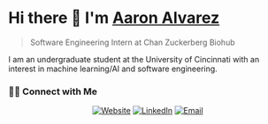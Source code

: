 <!--<p align="center">
 <img width="100px" src="https://res.cloudinary.com/anuraghazra/image/upload/v1594908242/logo_ccswme.svg" align="center" alt="Github Readme Stats" />
 <h2 align="center">Profile</h2>
</p>-->

# Hi there 👋 I'm [Aaron Alvarez](https://aaronalvarez.me)
> Software Engineering Intern at Chan Zuckerberg Biohub


<!--<img src="https://img.shields.io/badge/profile%20views-1%2C205-blue" alt="aaron10l" />-->

<div>
 <p>
I am an undergraduate student at the University of Cincinnati with an interest in machine learning/AI and software engineering.
</p>
</div>

<!---
### 🌐 Tech Stack

| [<img src="https://raw.githubusercontent.com/github/explore/80688e429a7d4ef2fca1e82350fe8e3517d3494d/topics/python/python.png" alt="python" width="24">](https://www.python.org/) | [<img src="https://raw.githubusercontent.com/github/explore/80688e429a7d4ef2fca1e82350fe8e3517d3494d/topics/cpp/cpp.png" alt="cpp" width="24">](https://cplusplus.com/)  | [<img src="https://raw.githubusercontent.com/github/explore/80688e429a7d4ef2fca1e82350fe8e3517d3494d/topics/java/java.png" alt="java" width="24">](https://www.java.com/en/)  |  [<img src="https://raw.githubusercontent.com/github/explore/80688e429a7d4ef2fca1e82350fe8e3517d3494d/topics/javascript/javascript.png" alt="js" width="24">](https://www.javascript.com/) |  [<img src="https://raw.githubusercontent.com/github/explore/80688e429a7d4ef2fca1e82350fe8e3517d3494d/topics/html/html.png" alt="html" width="24">](https://www.w3schools.com/html/) | [<img src="https://raw.githubusercontent.com/github/explore/80688e429a7d4ef2fca1e82350fe8e3517d3494d/topics/css/css.png" alt="css" width="24">](https://www.mysql.com/)| [<img src="https://raw.githubusercontent.com/github/explore/80688e429a7d4ef2fca1e82350fe8e3517d3494d/topics/swift/swift.png" alt="swift" width="24">](https://developer.apple.com/swift/)| [<img src="https://raw.githubusercontent.com/github/explore/80688e429a7d4ef2fca1e82350fe8e3517d3494d/topics/mysql/mysql.png" alt="swift" width="24">](https://www.mysql.com/)
|---|---|---|---|---|---|---|---|
-->
 
<!--
### 📊 Github Stats


[![Aaron Alvarez GitHub Stats](https://github-readme-stats.vercel.app/api?username=aaron10l&show_icons=true&count_private=true)](https://github.com/aaron10l)
-->

<!--### Github Repos

###[![ReadMe Card](https://github-readme-stats.vercel.app/api/pin/?username=aaron10l&repo=PackageTemplate&show_owner=true)](https://github.com/aaron10l/PackageTemplate)
[![ReadMe Card](https://github-readme-stats.vercel.app/api/pin/?username=aaron10l&repo=Foods-Ecommerce&show_owner=true)](https://github.com/aaron10l/Foods-Ecommerce)-->

<h3> 🤝🏻 Connect with Me </h3>

<p align="center">
<a href="https://aaronalvarez.me" target="_blank"><img alt="Website" src="https://img.shields.io/badge/Website-aaronalvarez.me-blue?style=plastic&logo=google-chrome"></a>
<a href="https://www.linkedin.com/in/aaronisme/" target="_blank"><img alt="LinkedIn" src="https://img.shields.io/badge/LinkedIn-%40aaronisme-blue?style=flat&logo=linkedin"></a>
<a href="mailto:aaronalvarez.dev@gmail.com"><img alt="Email" src="https://img.shields.io/badge/Email-aaronalvarez.dev%40gmail.com-blue?style=flat&logo=gmail"></a>
</p>
